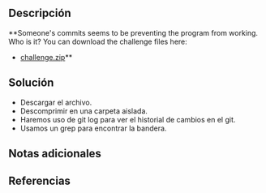 ## Descripción
**Someone's commits seems to be preventing the program from working. Who is it? You can download the challenge files here:

- [challenge.zip](https://artifacts.picoctf.net/c_titan/72/challenge.zip)**
## Solución
- Descargar el archivo.
- Descomprimir en una carpeta aislada.
- Haremos uso de git log para ver el historial de cambios en el git.
- Usamos un grep para encontrar la bandera.
## Notas adicionales
## Referencias